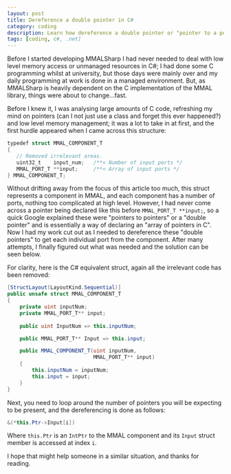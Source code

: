 ```yaml
---
layout: post
title: Dereference a double pointer in C#
category: coding
description: Learn how dereference a double pointer or "pointer to a pointer" in C#.
tags: [coding, c#, .net]
---
```


Before I started developing MMALSharp I had never needed to deal with low level memory access or unmanaged resources in C#; 
I had done some C programming whilst at university, but those days were mainly over and my daily programming at work is done 
in a managed environment. But, as MMALSharp is heavily dependent on the C implementation of the MMAL library, things were 
about to change...fast.

Before I knew it, I was analysing large amounts of C code, refreshing my mind on pointers 
(can I not just use a class and forget this ever happened?) and low level memory management; it was a lot to take in at first, 
and the first hurdle appeared when I came across this structure:

```csharp
typedef struct MMAL_COMPONENT_T
{
   // Removed irrelevant areas.
   uint32_t    input_num;   /**< Number of input ports */
   MMAL_PORT_T **input;     /**< Array of input ports */
} MMAL_COMPONENT_T;
```

Without drifting away from the focus of this article too much, this struct represents a component in MMAL, 
and each component has a number of ports, nothing too complicated at high level. However, I had never come across a pointer 
being declared like this before `MMAL_PORT_T **input;`, so a quick Google explained these were "pointers to pointers" or a 
"double pointer" and is essentially a way of declaring an "array of pointers in C". Now I had my work cut out as I needed to 
dereference these "double pointers" to get each individual port from the component. After many attempts, I finally figured out what 
was needed and the solution can be seen below.

For clarity, here is the C# equivalent struct, again all the irrelevant code has been removed:

```csharp
[StructLayout(LayoutKind.Sequential)]
public unsafe struct MMAL_COMPONENT_T
{
    private uint inputNum;
    private MMAL_PORT_T** input;
    
    public uint InputNum => this.inputNum;

    public MMAL_PORT_T** Input => this.input;

    public MMAL_COMPONENT_T(uint inputNum,
                            MMAL_PORT_T** input)
    {
        this.inputNum = inputNum;
        this.input = input;
    }
}
```

Next, you need to loop around the number of pointers you will be expecting to be present, and the dereferencing is done as follows:

```csharp
&(*this.Ptr->Input[i])
```

Where `this.Ptr` is an `IntPtr` to the MMAL component and its `Input` struct member is accessed at index `i`.

I hope that might help someone in a similar situation, and thanks for reading.
